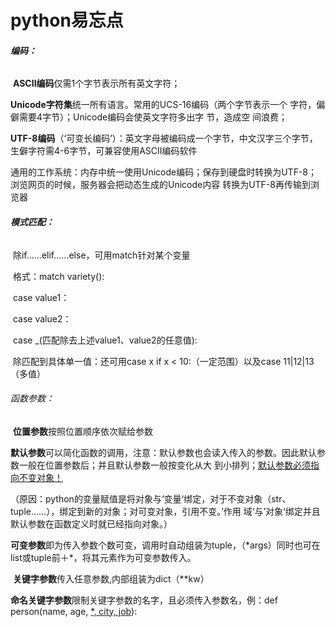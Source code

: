 # python易忘点

###### **编码：**

​	**ASCII编码**仅需1个字节表示所有英文字符；

​	**Unicode字符集**统一所有语言。常用的UCS-16编码（两个字节表示一个	字符，偏僻需要4字节）；Unicode编码会使英文字符多出字	节，造成空	间浪费；

​	**UTF-8编码**（‘可变长编码’）：英文字母被编码成一个字节，中文汉字三个字节，生僻字符需4-6字节，可兼容使用ASCII编码软件

​	通用的工作系统：内存中统一使用Unicode编码；保存到硬盘时转换为UTF-8；浏览网页的时候，服务器会把动态生成的Unicode内容	转换为UTF-8再传输到浏览器

###### **模式匹配：**

​	除if……elif……else，可用match针对某个变量

​	格式：match variety():

​					case value1：

​					case value2：

​					case _(匹配除去上述value1、value2的任意值):

​		除匹配到具体单一值：还可用case x if x < 10:（一定范围）以及case 11|12|13 （多值）

###### 函数参数：

​	**位置参数**按照位置顺序依次赋给参数

​	**默认参数**可以简化函数的调用，注意：默认参数也会读入传入的参数。因此默认参数一般在位置参数后；并且默认参数一般按变化从大	到小排列；<u>默认参数必须指向不变对象！</u>

​	（原因：python的变量赋值是将对象与‘变量‘绑定，对于不变对象（str、tuple……），绑定到新的对象；对可变对象，引用不变。’作用	域‘与’对象‘绑定并且默认参数在函数定义时就已经指向对象。）

​	**可变参数**即为传入参数个数可变，调用时自动组装为tuple，（\*args）同时也可在list或tuple前＋*，将其元素作为可变参数传入。

​	**关键字参数**传入任意参数,内部组装为dict（\**kw）

​	**命名关键字参数**限制关键字参数的名字，且必须传入参数名，例：def person(name, age, <u>*, city, job</u>):

